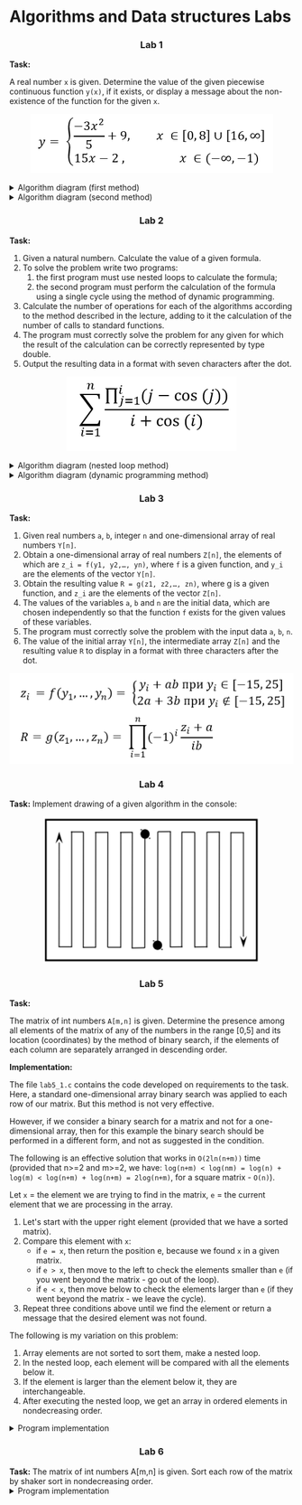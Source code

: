 # Algorithms and Data structures Labs

<h3 align="center">Lab 1</h3> 
<b>Task:</b> 

A real number `x` is given. Determine the value of the given piecewise continuous function `y(x)`, if it exists, or display a message about the non-existence of the function for the given `x`.

<p align="center">
    <img src="img/task1.png" alt="Task Lab1">
</p>

<details>
  <summary>Algorithm diagram (first method)</summary>
<p align="center">
    <img src="img/algorithm1_1.jpg" alt="Algorithm diagram 1">
</p>
</details>

<details>
  <summary>Algorithm diagram (second method)</summary>
<p align="center">
    <img src="img/algorithm1_2.jpg" alt="Algorithm diagram 2">
</p>
</details>


<h3 align="center">Lab 2</h3> 
<b>Task:</b> 

1. Given a natural number`n`. Calculate the value of a given formula.
2. To solve the problem write two programs:
	1) the first program must use nested loops to calculate the formula;
	2) the second program must perform the calculation of the formula using a single cycle using the method of dynamic programming.
3. Calculate the number of operations for each of the algorithms according to the method described in the lecture, adding to it the calculation of the number of calls to standard functions.
4. The program must correctly solve the problem for any given for which the result of the calculation can be correctly represented by type double.
5. Output the resulting data in a format with seven characters after the dot.

<p align="center">
    <img src="img/task2.png" alt="Task Lab2">
</p>

<details>
  <summary>Algorithm diagram (nested loop method)</summary>
<p align="center">
    <img src="img/algorithm2_1.jpg" alt="Algorithm diagram 1">
</p>
</details>

<details>
  <summary>Algorithm diagram (dynamic programming method)</summary>
<p align="center">
    <img src="img/algorithm2_2.jpg" alt="Algorithm diagram 2">
</p>
</details>


<h3 align="center">Lab 3</h3> 
<b>Task:</b> 

1. Given real numbers `a`, `b`, integer `n` and one-dimensional array of real numbers `Y[n]`.
2. Obtain a one-dimensional array of real numbers `Z[n]`, the elements of which are `z_i = f(y1, y2,…, yn)`, where `f` is a given function, and `y_i` are the elements of the vector `Y[n]`.
3. Obtain the resulting value `R = g(z1, z2,…, zn)`, where g is a given function, and `z_i` are the elements of the vector `Z[n]`.
4. The values of the variables `a`, `b` and `n` are the initial data, which are chosen independently so that the function `f` exists for the given values of these variables.
5. The program must correctly solve the problem with the input data `a`, `b`, `n`.
6. The value of the initial array `Y[n]`, the intermediate array `Z[n]` and the resulting value `R` to display in a format with three characters after the dot.

<p align="center">
    <img src="img/task3.png" alt="Task Lab3">
</p>


<h3 align="center">Lab 4</h3> 
<b>Task:</b> Implement drawing of a given algorithm in the console:

<p align="center">
    <img src="img/task4.png" alt="Task Lab4">
</p>

<h3 align="center">Lab 5</h3> 
<b>Task:</b> 

The matrix of int numbers `A[m,n]` is given. Determine the presence among all elements of the matrix of any of the numbers in the range [0,5] and its location (coordinates) by the method of binary search, if the elements of each column are separately arranged in descending order.

<b>Implementation:</b> 

The file `lab5_1.c` contains the code developed on requirements to the task. Here, a standard one-dimensional array binary search was applied to each row of our matrix. But this method is not very effective.

However, if we consider a binary search for a matrix and not for a one-dimensional array, then for this example the binary search should be performed in a different form, and not as suggested in the condition.

The following is an effective solution that works in `O(2ln(n+m))` time (provided that n>=2 and m>=2, we have: `log(n+m) < log(nm) = log(n) + log(m) < log(n+m) + log(n+m) = 2log(n+m)`, for a square matrix - `O(n)`).

Let `x` = the element we are trying to find in the matrix, `e` = the current element that we are processing in the array.

1) Let's start with the upper right element (provided that we have a sorted matrix).
2) Compare this element with `x`:
    * if `e = x`, then return the position e, because we found `x` in a given matrix.
	* if `e > x`, then move to the left to check the elements smaller than `e` (if you went beyond the matrix - go out of the loop).
	* if `e < x`, then move below to check the elements larger than `e` (if they went beyond the matrix - we leave the cycle).
3) Repeat three conditions above until we find the element or return a message that the desired element was not found.

The following is my variation on this problem:
1. Array elements are not sorted to sort them, make a nested loop.
2. In the nested loop, each element will be compared with all the elements below it.
3. If the element is larger than the element below it, they are interchangeable.
4. After executing the nested loop, we get an array in ordered elements in nondecreasing order.

<details>
  <summary>Program implementation</summary>

```c
#include <stdio.h>
#include <stdlib.h>
#include <math.h>
#include <time.h>

void main()
{
    int i, j, k, a, m, n, x;
    printf("Enter the dimension of the matrix (with a space): \n");
    scanf("%d %d", &m, &n);

    int Z[m][n];
    srand(time(NULL));
    
    printf("---------------------------\n");
    printf("Matrix before sorting: \n");
    for(i=0;i<m;++i) {
       for(j=0;j<n;++j) {
            Z[i][j]=20+rand()%10;
            printf("%d ", Z[i][j]);
       }
       printf("\n");
    }
    
    printf("---------------------------\n");
    printf("After sorting in nondecreasing order by rows: \n");
    for (i = 0; i < m; ++i) {
        for (j = 0; j < n; ++j) {
            for (k =(j + 1); k < n; ++k) {
                if (Z[i][j] > Z[i][k]) {
                    a = Z[i][j];
                    Z[i][j] = Z[i][k];
                    Z[i][k] = a;
                }
            }
        }
    }
    
    for (i = 0; i < m; ++i) {
        for (j = 0; j < n; ++j) {
            printf(" %d", Z[i][j]);
        }
        printf("\n");
    }
    
    printf("---------------------------\n");
    printf("After sorting in nondecreasing order by columns: \n");
    for (j = 0; j < n; ++j) {
        for (i = 0; i < m; ++i) {
            for (k = i + 1; k < m; ++k) {
                if (Z[i][j] > Z[k][j]) {  // Comparison of other elements of the array
                    a = Z[i][j]; // Use a temporary variable to store the last value
                    Z[i][j] = Z[k][j]; // change the places of the variable
                    Z[k][j] = a; // save the last value
                }
            }
        }
    }
    
    for (i = 0; i < m; ++i) {
        for (j = 0; j < n; ++j) {
            printf(" %d", Z[i][j]);
        }
        printf("\n");
    }
    
    printf("---------------------------\n");
    int my_val = 0;
    for (x = 20; x <= 25; ++x) {
        int l = 0, t = n-1;
        while ( l < n && t >= 0 ) { 
            if ( Z[l][t] == x ) {
              printf("Element %d found at position (%d, %d)\n", x, l, t);
              my_val ++;
            }
            if (Z[l][t] > x)
                t--;
            else
                l++;
        }
    }
    
    if (my_val == 0)
        printf("Items from the range [20, 25] were not found in the matrix ...\n");
}
```
</details>

<h3 align="center">Lab 6</h3> 
<b>Task:</b> The matrix of int numbers A[m,n] is given. Sort each row of the matrix by shaker sort in  nondecreasing order.

<details>
  <summary>Program implementation</summary>

```c
#include <stdio.h>
#include <stdlib.h>
#include <math.h>
#include <time.h>

void swap(int *a, int *b) {
    int temp;
    temp = *a;
    *a = *b;
    *b = temp;
}

void main() {
    int i, j, m, n;
    printf("Enter the dimension of the matrix (with a space): \n");
    scanf("%d %d", &m, &n);


    int Z[m][n];
    srand(time(NULL));
    printf("--------------------------\n");
    printf("Matrix before sorting:\n");
    for(i = 0; i < m; ++i){
       for(j = 0; j < n; ++j){
            Z[i][j] = 10 + rand()%90;
            printf("%d ", Z[i][j]);
       }
       printf("\n");
    }
    
    for(j = 0; j < m; ++j) {
        int left = 0,
        right = n - 1;
        
        while (left < right) {
            for (int i = left; i < right; i++) {
                if (Z[j][i] > Z[j][i + 1])
                    swap(&Z[j][i], &Z[j][i+1]);
                }
            right--;

            for (int i = right; i > left; i--) {
                if (Z[j][i - 1] > Z[j][i])
                    swap(&Z[j][i], &Z[j][i-1]);
                }
            left++;
        }
    }
    printf("--------------------------\n");
    printf("Matrix after shaker sorting:\n");
    for (i = 0; i < m; ++i) {
        for (j = 0; j < n; ++j) {
            printf(" %d", Z[i][j]);
        }
        printf("\n"); }
}
```
</details>